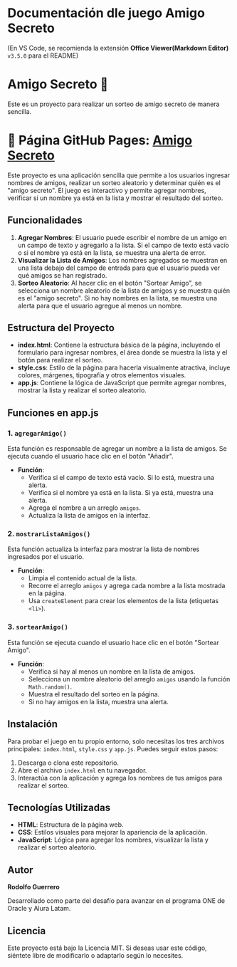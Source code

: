 # Documentación dle juego Amigo Secreto

(En VS Code, se recomienda la extensión  **Office Viewer(Markdown Editor)** `v3.5.0` para el README)

# Amigo Secreto 🎁

Este es un proyecto para realizar un sorteo de amigo secreto de manera sencilla.

# 🔗 **Página GitHub Pages:** [Amigo Secreto](https://rodolfo123.github.io/amigo-secreto/)

Este proyecto es una aplicación sencilla que permite a los usuarios ingresar nombres de amigos, realizar un sorteo aleatorio y determinar quién es el "amigo secreto". El juego es interactivo y permite agregar nombres, verificar si un nombre ya está en la lista y mostrar el resultado del sorteo.

## Funcionalidades

1. **Agregar Nombres**: El usuario puede escribir el nombre de un amigo en un campo de texto y agregarlo a la lista. Si el campo de texto está vacío o si el nombre ya está en la lista, se muestra una alerta de error.
2. **Visualizar la Lista de Amigos**: Los nombres agregados se muestran en una lista debajo del campo de entrada para que el usuario pueda ver qué amigos se han registrado.
3. **Sorteo Aleatorio**: Al hacer clic en el botón "Sortear Amigo", se selecciona un nombre aleatorio de la lista de amigos y se muestra quién es el "amigo secreto". Si no hay nombres en la lista, se muestra una alerta para que el usuario agregue al menos un nombre.

## Estructura del Proyecto

- **index.html**: Contiene la estructura básica de la página, incluyendo el formulario para ingresar nombres, el área donde se muestra la lista y el botón para realizar el sorteo.
- **style.css**: Estilo de la página para hacerla visualmente atractiva, incluye colores, márgenes, tipografía y otros elementos visuales.
- **app.js**: Contiene la lógica de JavaScript que permite agregar nombres, mostrar la lista y realizar el sorteo aleatorio.

## Funciones en app.js

### 1. `agregarAmigo()`

Esta función es responsable de agregar un nombre a la lista de amigos. Se ejecuta cuando el usuario hace clic en el botón "Añadir".

- **Función**:
  - Verifica si el campo de texto está vacío. Si lo está, muestra una alerta.
  - Verifica si el nombre ya está en la lista. Si ya está, muestra una alerta.
  - Agrega el nombre a un arreglo `amigos`.
  - Actualiza la lista de amigos en la interfaz.

### 2. `mostrarListaAmigos()`

Esta función actualiza la interfaz para mostrar la lista de nombres ingresados por el usuario.

- **Función**:
  - Limpia el contenido actual de la lista.
  - Recorre el arreglo `amigos` y agrega cada nombre a la lista mostrada en la página.
  - Usa `createElement` para crear los elementos de la lista (etiquetas `<li>`).

### 3. `sortearAmigo()`

Esta función se ejecuta cuando el usuario hace clic en el botón "Sortear Amigo".

- **Función**:
  - Verifica si hay al menos un nombre en la lista de amigos.
  - Selecciona un nombre aleatorio del arreglo `amigos` usando la función `Math.random()`.
  - Muestra el resultado del sorteo en la página.
  - Si no hay amigos en la lista, muestra una alerta.

## Instalación

Para probar el juego en tu propio entorno, solo necesitas los tres archivos principales: `index.html`, `style.css` y `app.js`. Puedes seguir estos pasos:

1. Descarga o clona este repositorio.
2. Abre el archivo `index.html` en tu navegador.
3. Interactúa con la aplicación y agrega los nombres de tus amigos para realizar el sorteo.

## Tecnologías Utilizadas

- **HTML**: Estructura de la página web.
- **CSS**: Estilos visuales para mejorar la apariencia de la aplicación.
- **JavaScript**: Lógica para agregar los nombres, visualizar la lista y realizar el sorteo aleatorio.

## Autor

**Rodolfo Guerrero**

Desarrollado como parte del desafío para avanzar en el programa ONE de Oracle y Alura Latam.

## Licencia

Este proyecto está bajo la Licencia MIT. Si deseas usar este código, siéntete libre de modificarlo o adaptarlo según lo necesites.

